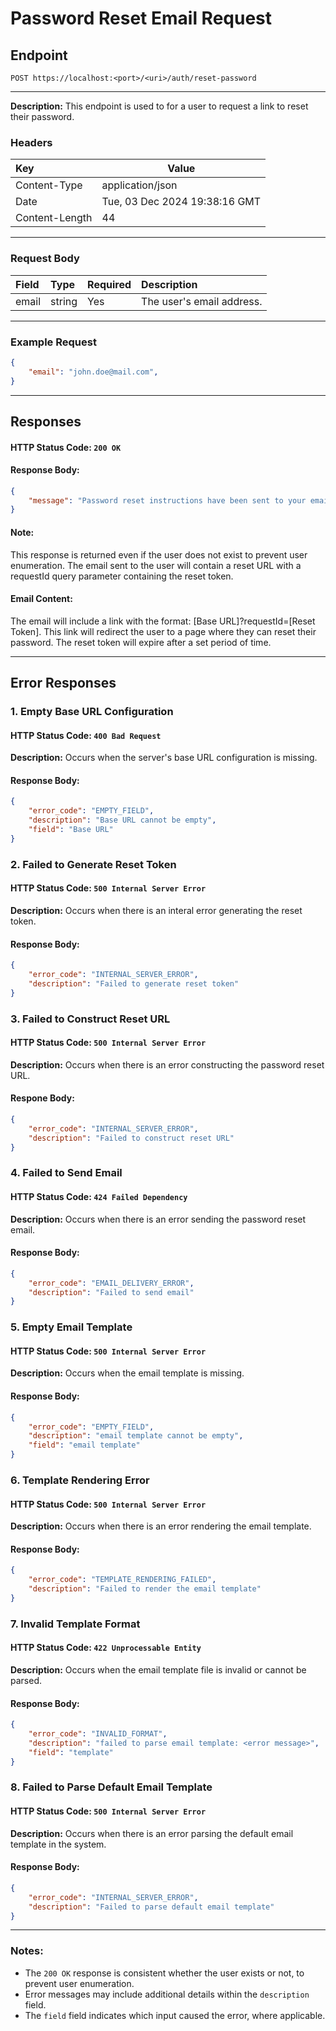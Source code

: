 # Password Reset Email Request
## Endpoint
```
POST https://localhost:<port>/<uri>/auth/reset-password
```
---
**Description:** This endpoint is used to for a user to request a link to reset their password.
### Headers
| Key             | Value                         |
|:----------------|-------------------------------|
| Content-Type    | application/json              | 
| Date            | Tue, 03 Dec 2024 19:38:16 GMT | 
| Content-Length  | 44                            | 
---
### Request Body
| Field      | Type    | Required  | Description                    |
| :----------|:--------|:----------|:-------------------------------|
| email      | string  | Yes          | The user's email address.     |
---
### Example Request
```json
{
    "email": "john.doe@mail.com",
}
```
---
## Responses
#### HTTP Status Code: `200 OK`
#### Response Body:
```json
{
    "message": "Password reset instructions have been sent to your email if an account exists."
}
```
#### Note: 
This response is returned even if the user does not exist to prevent user enumeration. The email sent to the user will contain a reset URL with a requestId query parameter containing the reset token.

#### Email Content:
The email will include a link with the format: [Base URL]?requestId=[Reset Token]. This link will redirect the user to a page where they can reset their password. The reset token will expire after a set period of time.

---
## Error Responses
### 1. Empty Base URL Configuration
#### HTTP Status Code: `400 Bad Request`
**Description:** Occurs when the server's base URL configuration is missing.
#### Response Body:
```json
{
    "error_code": "EMPTY_FIELD",
    "description": "Base URL cannot be empty",
    "field": "Base URL"
}
```

### 2. Failed to Generate Reset Token
#### HTTP Status Code: `500 Internal Server Error`
**Description:** Occurs when there is an interal error generating the reset token.
#### Response Body:
```json
{
    "error_code": "INTERNAL_SERVER_ERROR",
    "description": "Failed to generate reset token"
}
```

### 3. Failed to Construct Reset URL
#### HTTP Status Code: `500 Internal Server Error`
**Description:** Occurs when there is an error constructing the password reset URL.
#### Respone Body:
```json
{
    "error_code": "INTERNAL_SERVER_ERROR",
    "description": "Failed to construct reset URL"
}
```

### 4. Failed to Send Email
#### HTTP Status Code: `424 Failed Dependency`
**Description:** Occurs when there is an error sending the password reset email.
#### Response Body:
```json
{
    "error_code": "EMAIL_DELIVERY_ERROR",
    "description": "Failed to send email"
}
```

### 5. Empty Email Template
#### HTTP Status Code: `500 Internal Server Error`
**Description:** Occurs when the email template is missing.
#### Response Body:
```json
{
    "error_code": "EMPTY_FIELD",
    "description": "email template cannot be empty",
    "field": "email template"
}
```

### 6. Template Rendering Error
#### HTTP Status Code: `500 Internal Server Error`
**Description:** Occurs when there is an error rendering the email template.
#### Response Body:
```json
{
    "error_code": "TEMPLATE_RENDERING_FAILED",
    "description": "Failed to render the email template"
}
```

### 7. Invalid Template Format
#### HTTP Status Code: `422 Unprocessable Entity`
**Description:** Occurs when the email template file is invalid or cannot be parsed.
#### Response Body:
```json
{
    "error_code": "INVALID_FORMAT",
    "description": "failed to parse email template: <error message>",
    "field": "template"
}
```

### 8. Failed to Parse Default Email Template
#### HTTP Status Code: `500 Internal Server Error`
**Description:** Occurs when there is an error parsing the default email template in the system.
#### Response Body:
```json
{
    "error_code": "INTERNAL_SERVER_ERROR",
    "description": "Failed to parse default email template"
}
```

---
### Notes:
- The `200 OK` response is consistent whether the user exists or not, to prevent user enumeration.
- Error messages may include additional details within the `description` field.
- The `field` field indicates which input caused the error, where applicable.
